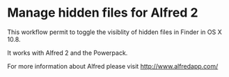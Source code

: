 Manage hidden files for Alfred 2
===================

This workflow permit to toggle the visiblity of hidden files in Finder in OS X 10.8.

It works with Alfred 2 and the Powerpack.

For more information about Alfred please visit http://www.alfredapp.com/
